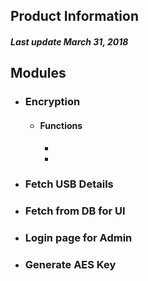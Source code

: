 ## Product Information

##### Last update March 31, 2018

## Modules

* ### Encryption

  * #### Functions
  
    *
    *
* ### Fetch USB Details

* ### Fetch from DB for UI

* ### Login page for Admin

* ### Generate AES Key
